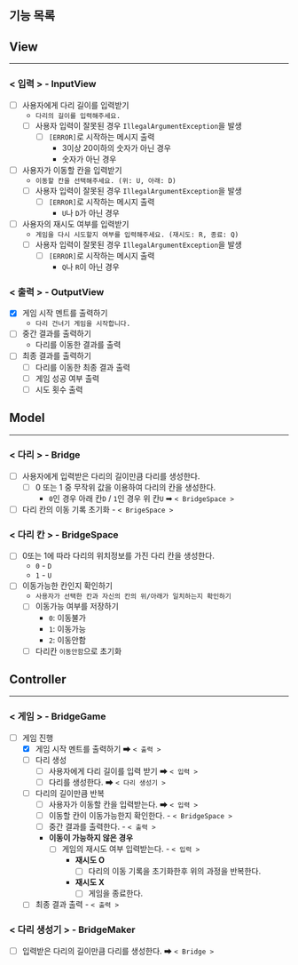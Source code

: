 기능 목록
---

## View

---
### < 입력 > - InputView
- [ ] 사용자에게 다리 길이를 입력받기
  - `다리의 길이를 입력해주세요.`
  - [ ] 사용자 입력이 잘못된 경우 `IllegalArgumentException`을 발생
    - [ ] `[ERROR]`로 시작하는 메시지 출력
      - 3이상 20이하의 숫자가 아닌 경우
      - 숫자가 아닌 경우 


- [ ] 사용자가 이동할 칸을 입력받기
  - `이동할 칸을 선택해주세요. (위: U, 아래: D)`
  - [ ] 사용자 입력이 잘못된 경우 `IllegalArgumentException`을 발생
    - [ ] `[ERROR]`로 시작하는 메시지 출력
      - `U`나 `D`가 아닌 경우

- [ ] 사용자의 재시도 여부를 입력받기
  - `게임을 다시 시도할지 여부를 입력해주세요. (재시도: R, 종료: Q)`
  - [ ] 사용자 입력이 잘못된 경우 `IllegalArgumentException`을 발생
    - [ ] `[ERROR]`로 시작하는 메시지 출력
      - `Q`나 `R`이 아닌 경우

### < 출력 > - OutputView
- [X] 게임 시작 멘트를 출력하기 
  - `다리 건너기 게임을 시작합니다.`
- [ ] 중간 결과를 출력하기 
  - 다리를 이동한 결과를 출력
- [ ] 최종 결과를 출력하기
  - [ ] 다리를 이동한 최종 결과 출력
  - [ ] 게임 성공 여부 출력
  - [ ] 시도 횟수 출력

## Model

---


### < 다리 > - Bridge
- [ ] 사용자에게 입력받은 다리의 길이만큼 다리를 생성한다.
    - [ ]  0 또는 1 중 무작위 값을 이용하여 다리의 칸을 생성한다.
        - `0`인 경우 아래 칸`D` / `1`인 경우 위 칸`U` ➡ `< BridgeSpace >`
- [ ] 다리 칸의 이동 기록 초기화 - `< BrigeSpace >`
### < 다리 칸 > - BridgeSpace
- [ ] 0또는 1에 따라 다리의 위치정보를 가진 다리 칸을 생성한다. 
  - `0` - `D`
  - `1` - `U`
- [ ] 이동가능한 칸인지 확인하기
  - `사용자가 선택한 칸과 자신의 칸의 위/아래가 일치하는지 확인하기`
  - [ ] 이동가능 여부를 저장하기 
    - `0`: 이동불가
    - `1`: 이동가능
    - `2`: 이동안함 
  - [ ] 다리칸 `이동안함`으로 초기화
## Controller

---
### < 게임 > - BridgeGame
- [ ] 게임 진행
    - [X] 게임 시작 멘트를 출력하기 ➡ `< 출력 >`
    - [ ] 다리 생성
      - [ ] 사용자에게 다리 길이를 입력 받기 ➡ `< 입력 >`
      - [ ] 다리를 생성한다. ➡ `< 다리 생성기 >`
    - [ ] 다리의 길이만큼 반복
      - [ ] 사용자가 이동할 칸을 입력받는다.  ➡ `< 입력 >`
      - [ ] 이동할 칸이 이동가능한지 확인한다. - `< BridgeSpace >`
      - [ ] 중간 결과를 출력한다. - `< 출력 >`
      - **이동이 가능하지 않은 경우**
        - [ ] 게임의 재시도 여부 입력받는다. - `< 입력 >`
          - **재시도 O**
            - [ ] 다리의 이동 기록을 초기화한후 위의 과정을 반복한다. 
          - **재시도 X**
            - [ ] 게임을 종료한다. 
    - [ ] 최종 결과 출력 - `< 출력 >`
### < 다리 생성기 > - BridgeMaker
- [ ] 입력받은 다리의 길이만큼 다리를 생성한다. ➡ `< Bridge >`

    

